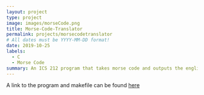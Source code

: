 ```yaml
---
layout: project
type: project
image: images/morseCode.png
title: Morse-Code-Translator
permalink: projects/morsecodetranslator
# All dates must be YYYY-MM-DD format!
date: 2019-10-25
labels:
  - C
  - Morse Code
summary: An ICS 212 program that takes morse code and outputs the english translation to the user.
---
```


A link to the program and makefile can be found [here](http://bit.ly/37kVkfr)

